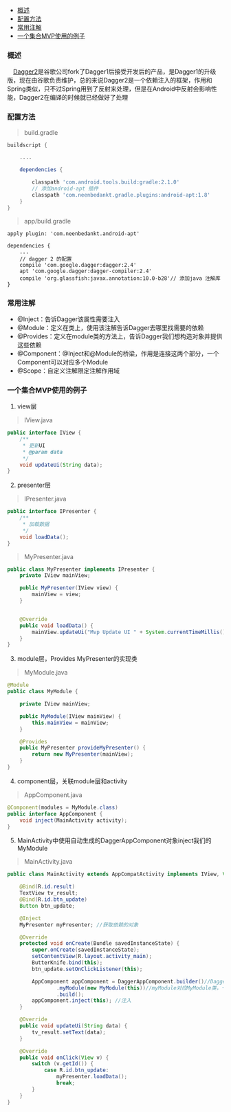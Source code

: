 * [概述](#概述)
* [配置方法](#配置方法)
* [常用注解](#常用注解)
* [一个集合MVP使用的例子](#一个集合mvp使用的例子)

### 概述
　[Dagger2][1]是谷歌公司fork了Dagger1后接受开发后的产品，是Dagger1的升级版，现在由谷歌负责维护，总的来说Dagger2是一个依赖注入的框架，作用和Spring类似，只不过Spring用到了反射来处理，但是在Android中反射会影响性能，Dagger2在编译的时候就已经做好了处理
 
 ### 配置方法

> build.gradle

``` gradle
buildscript {

    ....

    dependencies {

        classpath 'com.android.tools.build:gradle:2.1.0'
        // 添加android-apt 插件
        classpath 'com.neenbedankt.gradle.plugins:android-apt:1.8'
    }
}
```

> app/build.gradle

``` stylus
apply plugin: 'com.neenbedankt.android-apt'

dependencies {
    ...
    // dagger 2 的配置
    compile 'com.google.dagger:dagger:2.4'
    apt 'com.google.dagger:dagger-compiler:2.4'
    compile 'org.glassfish:javax.annotation:10.0-b28'// 添加java 注解库
}
```

### 常用注解

 - @Inject：告诉Dagger该属性需要注入
 - @Module：定义在类上，使用该注解告诉Dagger去哪里找需要的依赖
 - @Provides：定义在module类的方法上，告诉Dagger我们想构造对象并提供这些依赖
 - @Component：@Inject和@Module的桥梁，作用是连接这两个部分，一个Component可以对应多个Module
 - @Scope：自定义注解限定注解作用域

### 一个集合MVP使用的例子

 1. view层
 

> IView.java

``` java
public interface IView {
    /** 
     * 更新UI 
     * @param data 
     */  
    void updateUi(String data);  
}  
```


 2. presenter层
 
> IPresenter.java

``` java
public interface IPresenter {
    /** 
     * 加载数据 
     */  
    void loadData();  
} 
```

> MyPresenter.java

``` java
public class MyPresenter implements IPresenter {
    private IView mainView;

    public MyPresenter(IView view) {
        mainView = view;
    }


    @Override
    public void loadData() {
        mainView.updateUi("Mvp Update UI " + System.currentTimeMillis());
    }
}  
```


 3. module层，Provides MyPresenter的实现类

> MyModule.java

``` java
@Module
public class MyModule {

    private IView mainView;

    public MyModule(IView mainView) {
        this.mainView = mainView;
    }

    @Provides
    public MyPresenter provideMyPresenter() {
        return new MyPresenter(mainView);
    }
}  
```

 4. component层，关联module层和activity
 
> AppComponent.java

``` java
@Component(modules = MyModule.class)
public interface AppComponent {  
    void inject(MainActivity activity);
}
```


 5. MainActivity中使用自动生成的DaggerAppComponent对象inject我们的MyModule
 
> MainActivity.java

``` java
public class MainActivity extends AppCompatActivity implements IView, View.OnClickListener {

    @Bind(R.id.result)
    TextView tv_result;
    @Bind(R.id.btn_update)
    Button btn_update;

    @Inject
    MyPresenter myPresenter; //获取依赖的对象

    @Override
    protected void onCreate(Bundle savedInstanceState) {
        super.onCreate(savedInstanceState);
        setContentView(R.layout.activity_main);
        ButterKnife.bind(this);
        btn_update.setOnClickListener(this);

        AppComponent appComponent = DaggerAppComponent.builder()//DaggerAppComponent为编译的时候自动生成，名字对应AppComponent
                .myModule(new MyModule(this))//myModule对应MyModule类，一个Component可以对应多个Module
                .build();
        appComponent.inject(this); //注入
    }

    @Override
    public void updateUi(String data) {
        tv_result.setText(data);
    }

    @Override
    public void onClick(View v) {
        switch (v.getId()) {
            case R.id.btn_update:
                myPresenter.loadData();
                break;
        }
    }
}
```


  [1]: https://github.com/google/dagger